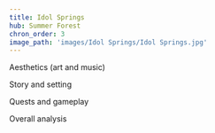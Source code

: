 ```yaml
---
title: Idol Springs
hub: Summer Forest
chron_order: 3
image_path: 'images/Idol Springs/Idol Springs.jpg'
---
```

Aesthetics (art and music)
<!--excerpt-->
Story and setting
<!--excerpt-->
Quests and gameplay
<!--excerpt-->
Overall analysis